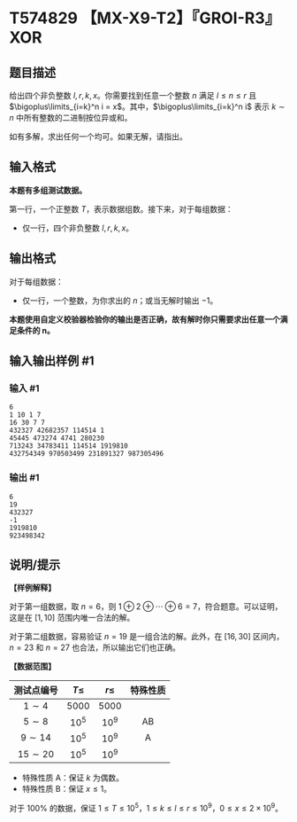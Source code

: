# T574829 【MX-X9-T2】『GROI-R3』XOR

## 题目描述

给出四个非负整数 $l, r, k, x$。你需要找到任意一个整数 $n$ 满足 $l \leq n \leq r$ 且 $\bigoplus\limits_{i=k}^n i = x$。其中，$\bigoplus\limits_{i=k}^n i$ 表示 $k \sim n$ 中所有整数的二进制按位异或和。

如有多解，求出任何一个均可。如果无解，请指出。

## 输入格式

**本题有多组测试数据。**

第一行，一个正整数 $T$，表示数据组数。接下来，对于每组数据：

- 仅一行，四个非负整数 $l, r, k, x$。

## 输出格式

对于每组数据：

- 仅一行，一个整数，为你求出的 $n$；或当无解时输出 $-1$。

**本题使用自定义校验器检验你的输出是否正确，故有解时你只需要求出任意一个满足条件的 $\bm n$。**

## 输入输出样例 #1

### 输入 #1

```
6
1 10 1 7
16 30 7 7
432327 42682357 114514 1
45445 473274 4741 280230
713243 34783411 114514 1919810
432754349 970503499 231891327 987305496
```

### 输出 #1

```
6
19
432327
-1
1919810
923498342
```

## 说明/提示

**【样例解释】**

对于第一组数据，取 $n = 6$，则 $1 \oplus 2 \oplus \cdots \oplus 6 = 7$，符合题意。可以证明，这是在 $[1, 10]$ 范围内唯一合法的解。

对于第二组数据，容易验证 $n = 19$ 是一组合法的解。此外，在 $[16, 30]$ 区间内，$n = 23$ 和 $n = 27$ 也合法，所以输出它们也正确。

**【数据范围】**

| 测试点编号  | $T \leq$ | $r \leq$ | 特殊性质 |
| :---------: | :------: | :------: | :------: |
|  $1\sim 4$  |  $5000$  |  $5000$  |          |
|  $5\sim 8$  |  $10^5$  |  $10^9$  |    AB    |
| $9\sim 14$  |  $10^5$  |  $10^9$  |    A     |
| $15\sim 20$ |  $10^5$  |  $10^9$  |          |

- 特殊性质 A：保证 $k$ 为偶数。
- 特殊性质 B：保证 $x \leq 1$。

对于 $100\%$ 的数据，保证 $1 \leq T \leq 10^5$，$1 \leq k \leq l \leq r \leq 10^9$，$0 \leq x \leq 2\times 10^9$。